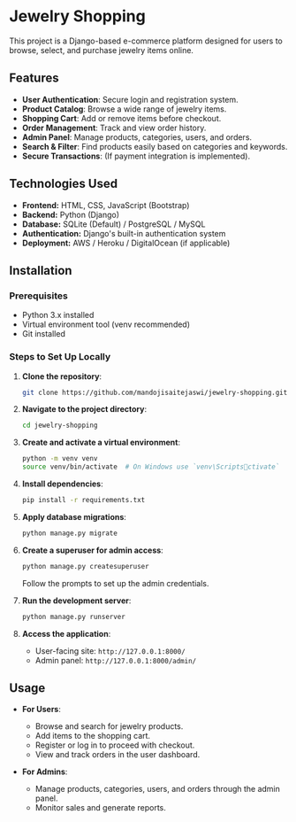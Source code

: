 # Jewelry Shopping

This project is a Django-based e-commerce platform designed for users to browse, select, and purchase jewelry items online.

## Features

- **User Authentication**: Secure login and registration system.
- **Product Catalog**: Browse a wide range of jewelry items.
- **Shopping Cart**: Add or remove items before checkout.
- **Order Management**: Track and view order history.
- **Admin Panel**: Manage products, categories, users, and orders.
- **Search & Filter**: Find products easily based on categories and keywords.
- **Secure Transactions**: (If payment integration is implemented).

## Technologies Used

- **Frontend:** HTML, CSS, JavaScript (Bootstrap)
- **Backend:** Python (Django)
- **Database:** SQLite (Default) / PostgreSQL / MySQL
- **Authentication:** Django's built-in authentication system
- **Deployment:** AWS / Heroku / DigitalOcean (if applicable)

## Installation

### Prerequisites
- Python 3.x installed
- Virtual environment tool (venv recommended)
- Git installed

### Steps to Set Up Locally

1. **Clone the repository**:
   ```bash
   git clone https://github.com/mandojisaitejaswi/jewelry-shopping.git
   ```
2. **Navigate to the project directory**:
   ```bash
   cd jewelry-shopping
   ```
3. **Create and activate a virtual environment**:
   ```bash
   python -m venv venv
   source venv/bin/activate  # On Windows use `venv\Scriptsctivate`
   ```
4. **Install dependencies**:
   ```bash
   pip install -r requirements.txt
   ```
5. **Apply database migrations**:
   ```bash
   python manage.py migrate
   ```
6. **Create a superuser for admin access**:
   ```bash
   python manage.py createsuperuser
   ```
   Follow the prompts to set up the admin credentials.

7. **Run the development server**:
   ```bash
   python manage.py runserver
   ```
8. **Access the application**:
   - User-facing site: `http://127.0.0.1:8000/`
   - Admin panel: `http://127.0.0.1:8000/admin/`

## Usage

- **For Users**:
  - Browse and search for jewelry products.
  - Add items to the shopping cart.
  - Register or log in to proceed with checkout.
  - View and track orders in the user dashboard.

- **For Admins**:
  - Manage products, categories, users, and orders through the admin panel.
  - Monitor sales and generate reports.

